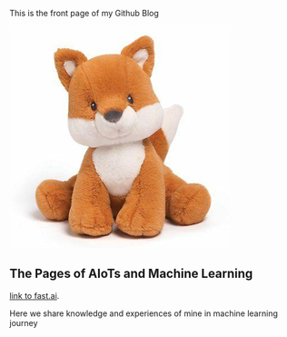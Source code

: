 This is the front page of my Github Blog

![Image of fast.ai logo](images/Lucky.PNG)

## The Pages of AIoTs and Machine Learning

[link to fast.ai](https://www.fast.ai).

Here we share knowledge and experiences of mine in machine learning journey
